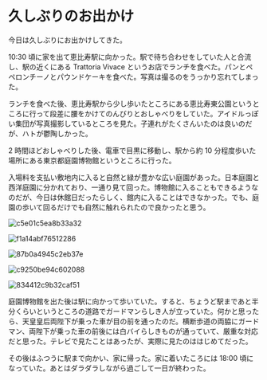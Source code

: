 # 久しぶりのお出かけ
今日は久しぶりにお出かけしてきた。

10:30 頃に家を出て恵比寿駅に向かった。駅で待ち合わせをしていた人と合流し、駅の近くにある Trattoria Vivace というお店でランチを食べた。パンとペペロンチーノとパウンドケーキを食べた。写真は撮るのをうっかり忘れてしまった。

ランチを食べた後、恵比寿駅から少し歩いたところにある恵比寿東公園というところに行って段差に腰をかけてのんびりとおしゃべりをしていた。アイドルっぽい集団が写真撮影しているところを見た。子連れがたくさんいたのは良いのだが、ハトが鬱陶しかった。

2 時間ほどおしゃべりした後、電車で目黒に移動し、駅から約 10 分程度歩いた場所にある東京都庭園博物館というところに行った。

入場料を支払い敷地内に入ると自然と緑が豊かな広い庭園があった。日本庭園と西洋庭園に分かれており、一通り見て回った。博物館に入ることもできるようなのだが、今日は休館日だったらしく、館内に入ることはできなかった。でも、庭園の歩いて回るだけでも自然に触れられたので良かったと思う。

![c5e01c5ea8b33a32](https://noraworld.github.io/box-bulbasaur/2019/04/c5e01c5ea8b33a32.jpg)

![f1a14abf76512286](https://noraworld.github.io/box-bulbasaur/2019/04/f1a14abf76512286.jpg)

![87b0a4945c2eb37e](https://noraworld.github.io/box-bulbasaur/2019/04/87b0a4945c2eb37e.jpg)

![c9250be94c602088](https://noraworld.github.io/box-bulbasaur/2019/04/c9250be94c602088.jpg)

![834412c9b32caf51](https://noraworld.github.io/box-bulbasaur/2019/04/834412c9b32caf51.jpg)

庭園博物館を出た後は駅に向かって歩いていた。すると、ちょうど駅まであと半分くらいというところの道路でガードマンらしき人が立っていた。何かと思ったら、天皇皇后両陛下が乗った車が目の前を通ったのだ。横断歩道の両脇にガードマン、両陛下が乗った車の前後には白バイらしきものが通っていて、厳重な対応だと思った。テレビで見たことはあったが、実際に見たのははじめてだった。

その後はふつうに駅まで向かい、家に帰った。家に着いたころには 18:00 頃になっていた。あとはダラダラしながら過ごして一日が終わった。
